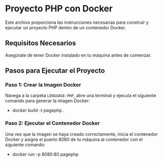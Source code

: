 # Proyecto PHP con Docker

Este archivo proporciona las instrucciones necesarias para construir y ejecutar un proyecto PHP dentro de un contenedor Docker.

## Requisitos Necesarios

Asegúrate de tener Docker instalado en tu máquina antes de comenzar.

## Pasos para Ejecutar el Proyecto

### Paso 1: Crear la Imagen Docker

Navega a la carpeta `LENGUAGE-PHP`, abre una terminal y ejecuta el siguiente comando para generar la imagen Docker:

- docker build -t pagephp .

### Paso 2: Ejecutar el Contenedor Docker

Una vez que la imagen se haya creado correctamente, inicia el contenedor Docker y asigna el puerto 8080 de tu máquina al contenedor con el siguiente comando:

- docker run -p 8080:80 pagephp

